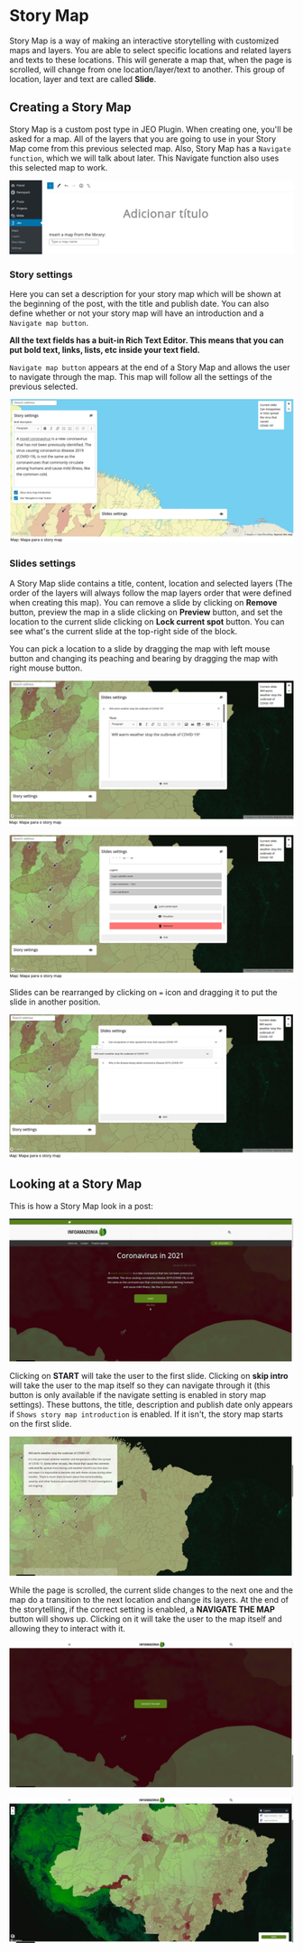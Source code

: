 # Story Map
Story Map is a way of making an interactive storytelling with customized maps and layers. You are able to select specific locations and related layers and texts to these locations. This will generate a map that, when the page is scrolled, will change from one location/layer/text to another. This group of location, layer and text are called **Slide**.

## Creating a Story Map
Story Map is a custom post type in JEO Plugin. When creating one, you'll be asked for a map. All of the layers that you are going to use in your Story Map come from this previous selected map. Also, Story Map has a `Navigate function`, which we will talk about later. This Navigate function also uses this selected map to work.

![Story Map edit](img/story-map-edit.png)

### Story settings
Here you can set a description for your story map which will be shown at the beginning of the post, with the title and publish date. You can also define whether or not your story map will have an introduction and a `Navigate map button`.

**All the text fields has a buit-in Rich Text Editor. This means that you can put bold text, links, lists, etc inside your text field.**

`Navigate map button` appears at the end of a Story Map and allows the user to navigate through the map. This map will follow all the settings of the previous selected.

![Story Map edit](img/story-map-edit2.png)

### Slides settings

A Story Map slide contains a title, content, location and selected layers (The order of the layers will always follow the map layers order that were defined when creating this map). You can remove a slide by clicking on **Remove** button, preview the map in a slide clicking on **Preview** button, and set the location to the current slide clicking on **Lock current spot** button. You can see what's the current slide at the top-right side of the block.

You can pick a location to a slide by dragging the map with left mouse button and changing its peaching and bearing by dragging the map with right mouse button.

![Story Map edit](img/story-map-edit3.png)

![Story Map edit](img/story-map-edit4.png)

Slides can be rearranged by clicking on `=` icon and dragging it to put the slide in another position.

![Story Map edit](img/story-map-edit5.png)

## Looking at a Story Map

This is how a Story Map look in a post:

![Story Map edit](img/story-map-edit6.png)

Clicking on **START** will take the user to the first slide. Clicking on **skip intro** will take the user to the map itself so they can navigate through it (this button is only available if the navigate setting is enabled in story map settings). These buttons, the title, description and publish date only appears if `Shows story map introduction` is enabled. If it isn't, the story map starts on the first slide.

![Story Map edit](img/story-map-edit7.png)

While the page is scrolled, the current slide changes to the next one and the map do a transition to the next location and change its layers. At the end of the storytelling, if the correct setting is enabled, a **NAVIGATE THE MAP** button will shows up. Clicking on it will take the user to the map itself and allowing they to interact with it.

![Story Map edit](img/story-map-edit8.png)

![Story Map edit](img/story-map-edit9.png)

